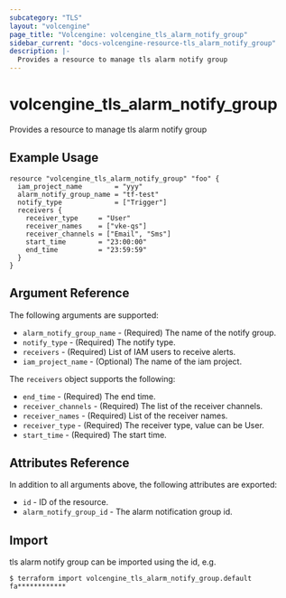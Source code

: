 ```yaml
---
subcategory: "TLS"
layout: "volcengine"
page_title: "Volcengine: volcengine_tls_alarm_notify_group"
sidebar_current: "docs-volcengine-resource-tls_alarm_notify_group"
description: |-
  Provides a resource to manage tls alarm notify group
---
```

# volcengine_tls_alarm_notify_group
Provides a resource to manage tls alarm notify group
## Example Usage
```hcl
resource "volcengine_tls_alarm_notify_group" "foo" {
  iam_project_name        = "yyy"
  alarm_notify_group_name = "tf-test"
  notify_type             = ["Trigger"]
  receivers {
    receiver_type     = "User"
    receiver_names    = ["vke-qs"]
    receiver_channels = ["Email", "Sms"]
    start_time        = "23:00:00"
    end_time          = "23:59:59"
  }
}
```
## Argument Reference
The following arguments are supported:
* `alarm_notify_group_name` - (Required) The name of the notify group.
* `notify_type` - (Required) The notify type.
* `receivers` - (Required) List of IAM users to receive alerts.
* `iam_project_name` - (Optional) The name of the iam project.

The `receivers` object supports the following:

* `end_time` - (Required) The end time.
* `receiver_channels` - (Required) The list of the receiver channels.
* `receiver_names` - (Required) List of the receiver names.
* `receiver_type` - (Required) The receiver type, value can be User.
* `start_time` - (Required) The start time.

## Attributes Reference
In addition to all arguments above, the following attributes are exported:
* `id` - ID of the resource.
* `alarm_notify_group_id` - The alarm notification group id.


## Import
tls alarm notify group can be imported using the id, e.g.
```
$ terraform import volcengine_tls_alarm_notify_group.default fa************
```

